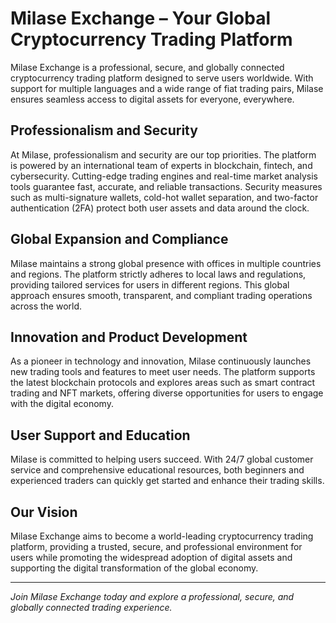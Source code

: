 # Milase Exchange – Your Global Cryptocurrency Trading Platform

Milase Exchange is a professional, secure, and globally connected cryptocurrency trading platform designed to serve users worldwide. With support for multiple languages and a wide range of fiat trading pairs, Milase ensures seamless access to digital assets for everyone, everywhere.

## Professionalism and Security

At Milase, professionalism and security are our top priorities. The platform is powered by an international team of experts in blockchain, fintech, and cybersecurity. Cutting-edge trading engines and real-time market analysis tools guarantee fast, accurate, and reliable transactions. Security measures such as multi-signature wallets, cold-hot wallet separation, and two-factor authentication (2FA) protect both user assets and data around the clock.

## Global Expansion and Compliance

Milase maintains a strong global presence with offices in multiple countries and regions. The platform strictly adheres to local laws and regulations, providing tailored services for users in different regions. This global approach ensures smooth, transparent, and compliant trading operations across the world.

## Innovation and Product Development

As a pioneer in technology and innovation, Milase continuously launches new trading tools and features to meet user needs. The platform supports the latest blockchain protocols and explores areas such as smart contract trading and NFT markets, offering diverse opportunities for users to engage with the digital economy.

## User Support and Education

Milase is committed to helping users succeed. With 24/7 global customer service and comprehensive educational resources, both beginners and experienced traders can quickly get started and enhance their trading skills.

## Our Vision

Milase Exchange aims to become a world-leading cryptocurrency trading platform, providing a trusted, secure, and professional environment for users while promoting the widespread adoption of digital assets and supporting the digital transformation of the global economy.

---

*Join Milase Exchange today and explore a professional, secure, and globally connected trading experience.*
